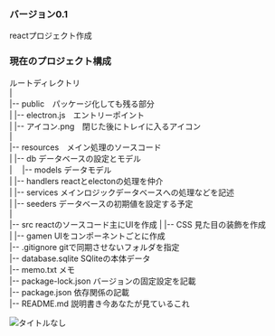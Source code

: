 ### バージョン0.1
reactプロジェクト作成


### 現在のプロジェクト構成
ルートディレクトリ  
|  
|-- public　パッケージ化しても残る部分  
|   |-- electron.js　エントリーポイント  
|   |-- アイコン.png　閉じた後にトレイに入るアイコン  
|  
|-- resources　メイン処理のソースコード  
|   |-- db データベースの設定とモデル  
|     　|-- models データモデル  
|   |-- handlers reactとelectonの処理を仲介   
|   |-- services メインロジックデータベースへの処理などを記述  
|   |-- seeders データベースの初期値を設定する予定   
|  
|-- src reactのソースコード主にUIを作成
|   |-- CSS 見た目の装飾を作成  
|   |-- gamen UIをコンポーネントごとに作成  
|-- .gitignore gitで同期させないフォルダを指定  
|-- database.sqlite SQliteの本体データ  
|-- memo.txt  メモ  
|-- package-lock.json バージョンの固定設定を記載  
|-- package.json 依存関係の記載   
|-- README.md 説明書き今あなたが見ているこれ    

![タイトルなし](https://github.com/user-attachments/assets/99652c0f-d8a4-4bd0-bdfa-56e36244664b)
